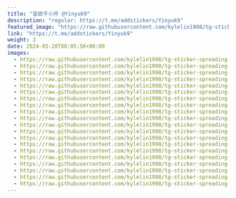 ```yaml
---
title: "音欲干小开 @Yinyuk9"
description: "regular: https://t.me/addstickers/Yinyuk9"
featured_image: "https://raw.githubusercontent.com/kylelin1998/tg-sticker-spreading-worldwide-images/main/img/38459fc5-372f-4409-95ce-481873087041.jpg"
link: "https://t.me/addstickers/Yinyuk9"
weight: 3
date: 2024-05-28T08:05:56+08:00
images:
  - https://raw.githubusercontent.com/kylelin1998/tg-sticker-spreading-worldwide-images/main/img/38459fc5-372f-4409-95ce-481873087041.jpg
  - https://raw.githubusercontent.com/kylelin1998/tg-sticker-spreading-worldwide-images/main/img/f16c696a-9cb6-4c3b-ab73-6cd48a1f3fc6.jpg
  - https://raw.githubusercontent.com/kylelin1998/tg-sticker-spreading-worldwide-images/main/img/4f79942a-be3d-47f4-8237-73ca3cc1942a.jpg
  - https://raw.githubusercontent.com/kylelin1998/tg-sticker-spreading-worldwide-images/main/img/be72154c-5e23-453d-9434-455959fbfd03.jpg
  - https://raw.githubusercontent.com/kylelin1998/tg-sticker-spreading-worldwide-images/main/img/b3417550-235f-4adc-8240-2b88f13e8d94.jpg
  - https://raw.githubusercontent.com/kylelin1998/tg-sticker-spreading-worldwide-images/main/img/360f6e06-6610-457f-b99f-b8f748e11538.jpg
  - https://raw.githubusercontent.com/kylelin1998/tg-sticker-spreading-worldwide-images/main/img/adf11582-4a0c-4cae-a828-96472a8a3f25.jpg
  - https://raw.githubusercontent.com/kylelin1998/tg-sticker-spreading-worldwide-images/main/img/2dd078e0-0bbe-4ecd-ab5b-ae27e20dc89b.jpg
  - https://raw.githubusercontent.com/kylelin1998/tg-sticker-spreading-worldwide-images/main/img/310f9dd5-8789-48e9-9c54-8934e90509a5.jpg
  - https://raw.githubusercontent.com/kylelin1998/tg-sticker-spreading-worldwide-images/main/img/01d54b32-9413-4ac0-bab9-de52ee5a2a0a.jpg
  - https://raw.githubusercontent.com/kylelin1998/tg-sticker-spreading-worldwide-images/main/img/7f58fc15-c05f-4e5b-a3b1-e49461bc34e6.jpg
  - https://raw.githubusercontent.com/kylelin1998/tg-sticker-spreading-worldwide-images/main/img/847510b9-a11a-4055-b15e-c29ca67b0ed0.jpg
  - https://raw.githubusercontent.com/kylelin1998/tg-sticker-spreading-worldwide-images/main/img/6818b557-1155-47c5-badd-b4d272fc52a1.jpg
  - https://raw.githubusercontent.com/kylelin1998/tg-sticker-spreading-worldwide-images/main/img/4fa44a43-cb63-4ee6-a45d-42121d431f9b.jpg
  - https://raw.githubusercontent.com/kylelin1998/tg-sticker-spreading-worldwide-images/main/img/11217de8-a629-46c1-ba78-0c5441b555cf.jpg
  - https://raw.githubusercontent.com/kylelin1998/tg-sticker-spreading-worldwide-images/main/img/64fcc7f1-b492-4bc6-bfab-0314f5c87e22.jpg
  - https://raw.githubusercontent.com/kylelin1998/tg-sticker-spreading-worldwide-images/main/img/6b3e7d85-4d0c-4ca2-a70a-cf06956b4960.jpg
  - https://raw.githubusercontent.com/kylelin1998/tg-sticker-spreading-worldwide-images/main/img/0e16f60f-26ff-4b50-9d54-c5c6e8d11943.jpg
  - https://raw.githubusercontent.com/kylelin1998/tg-sticker-spreading-worldwide-images/main/img/9ddffcd9-a949-414f-93c6-79788725c336.jpg
  - https://raw.githubusercontent.com/kylelin1998/tg-sticker-spreading-worldwide-images/main/img/12628b12-01dd-4267-8ee8-d24951d0e7ee.jpg
---
```

